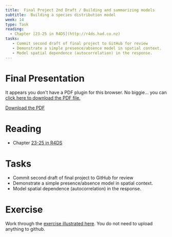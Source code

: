 ```yaml
---
title:  Final Project 2nd Draft / Building and summarizing models 
subtitle:  Building a species distribution model
week: 14
type: Task
reading:
  - Chapter [23-25 in R4DS](http://r4ds.had.co.nz)
tasks:
   - Commit second draft of final project to GitHub for review
   - Demonstrate a simple presence/absence model in spatial context. 
   - Model spatial dependence (autocorrelation) in the response. 
---
```




# Final Presentation

<div>
<object data="presentations/Conclusion.pdf" type="application/pdf" width="100%" height="600px"> 
  <p>It appears you don't have a PDF plugin for this browser.
   No biggie... you can <a href="presentations/Conclusion.pdf">click here to
  download the PDF file.</a></p>  
 </object>
 </div>
 <p><a href="presentations/Conclusion.pdf">Download the PDF</a></p>  

# Reading

- Chapter [23-25 in R4DS](http://r4ds.had.co.nz)

# Tasks

- Commit second draft of final project to GitHub for review
- Demonstrate a simple presence/absence model in spatial context.
- Model spatial dependence (autocorrelation) in the response.

# Exercise

Work through the [exercise illustrated here](13_SDM_Exercise.html).  You do not need to upload anything to github.
